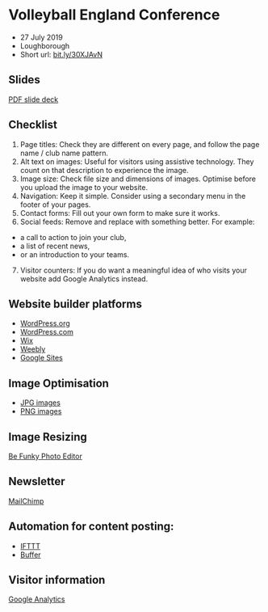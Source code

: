 # Volleyball England Conference
- 27 July 2019
- Loughborough
- Short url: [bit.ly/30XJAvN](bit.ly/30XJAvN)

## Slides
[PDF slide deck](assets/VolleyballEnglandConference-2019-BuildingFreeWebsites.pdf)

## Checklist
1. Page titles: Check they are different on every page, and follow the page name / club name pattern. 
2. Alt text on images: Useful for visitors using assistive technology. They count on that description to experience the image. 
3. Image size: Check file size and dimensions of images. Optimise before you upload the image to your website.
4. Navigation: Keep it simple. Consider using a secondary menu in the footer of your pages.
5. Contact forms: Fill out your own form to make sure it works. 
6. Social feeds: Remove and replace with something better. For example:
- a call to action to join your club, 
- a list of recent news, 
- or an introduction to your teams. 
7. Visitor counters: If you do want a meaningful idea of who visits your website add Google Analytics instead. 
 
## Website builder platforms
- [WordPress.org](https://wordpress.org)
- [WordPress.com](https://wordpress.com)
- [Wix](https://www.wix.com)
- [Weebly](https://www.weebly.com/uk)
- [Google Sites](https://gsuite.google.com/intl/en_uk/products/sites/)

## Image Optimisation
- [JPG images](https://tinyjpg.com)
- [PNG images](https://tinypng.com)

## Image Resizing
[Be Funky Photo Editor](https://www.befunky.com/create/resize-image/)

## Newsletter
[MailChimp](https://mailchimp.com)

## Automation for content posting:
- [IFTTT](https://ifttt.com)
- [Buffer](https://buffer.com)

## Visitor information
[Google Analytics](https://marketingplatform.google.com/about/analytics/)
